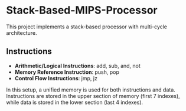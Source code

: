 # Stack-Based-MIPS-Processor

This project implements a stack-based processor with multi-cycle architecture.

## Instructions
- **Arithmetic/Logical Instructions**: add, sub, and, not
- **Memory Reference Instruction**: push, pop
- **Control Flow Instructions**: jmp, jz


In this setup, a unified memory is used for both instructions and data. Instructions are stored in the upper section of memory (first 7 indexes), while data is stored in the lower section (last 4 indexes).
